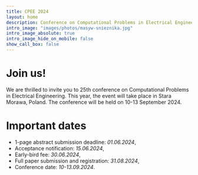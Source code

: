 ```yaml
---
title: CPEE 2024
layout: home
description: Conference on Computational Problems in Electrical Engineering
intro_image: "images/photos/masyw-snieznika.jpg"
intro_image_absolute: true
intro_image_hide_on_mobile: false
show_call_box: false
---
```


# Join us!

We are thrilled to invite you to 25th conference on Computational Problems
in Electrical Engineering. This year, the event will take place in Stara Morawa,
Poland. The conference will be held on 10-13 September 2024.

# Important dates

* 1-page abstract submission deadline: *01.06.2024*,
* Acceptance notification: *15.06.2024*,
* Early-bird fee: *30.06.2024*,
* Full paper submission and registration: *31.08.2024*,
* Conference date: *10-13.09.2024*.
